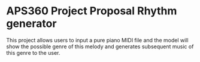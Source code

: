 # APS360 Project Proposal  Rhythm generator
This project allows users to input a pure piano MIDI file and the model will show the possible genre of this melody and generates subsequent music of this genre to the user.
